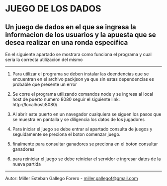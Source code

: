 # JUEGO DE LOS DADOS
Un juego de dados en el que se ingresa la informacion de los usuarios y la apuesta que se desea realizar en una ronda especifica
------------

En el siguiente apartado se mostrara como funciona el programa y cual seria la correcta utilizacion del mismo

------------
1. Para utilizar el programa se deben instalar las deendencias que se encuentran en el archivo packjson ya que sin estas dependencias es probable que presente un error

1.  Se corre el programa utilizando comandos node y se ingresa al local host de puerto numero 8080 seguir el siguiente link: http://localhost:8080/

3. Al abrir este puerto en un navegador cualquiera se siguen los pasos que se  muestra en pantalla y se diligencia los datos de los jugadores

4. Para iniciar el juego se debe entrar al apartado consulta de juegos y seguidamente se preciona el boton comenzar juego.

5. finalmente para consultar ganadores se preciona en el boton consultar ganadores

6. para reiniciar el juego se debe reiniciar el servidor e ingresar datos de la nueva partida

------------


Autor: Miller Esteban Gallego Forero - miller.gallegof@gmail.com
